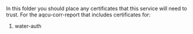 In this folder you should place any certificates that this service will need to trust. For the aqcu-corr-report that includes certificates for:

1. water-auth
